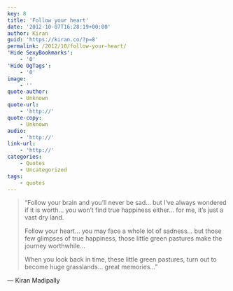 ```yaml
---
key: 8
title: 'Follow your heart'
date: '2012-10-07T16:28:19+00:00'
author: Kiran
guid: 'https://kiran.co/?p=8'
permalink: /2012/10/follow-your-heart/
'Hide SexyBookmarks':
    - '0'
'Hide OgTags':
    - '0'
image:
    - ''
quote-author:
    - Unknown
quote-url:
    - 'http://'
quote-copy:
    - Unknown
audio:
    - 'http://'
link-url:
    - 'http://'
categories:
    - Quotes
    - Uncategorized
tags:
    - quotes
---
```


> “Follow your brain and you’ll never be sad… but I’ve always wondered if it is worth… you won’t find true happiness either… for me, it’s just a vast dry land.
> 
> Follow your heart… you may face a whole lot of sadness… but those few glimpses of true happiness, those little green pastures make the journey worthwhile…
> 
> When you look back in time, these little green pastures, turn out to become huge grasslands… great memories…”

— Kiran Madipally